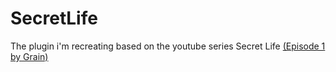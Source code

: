# SecretLife
The plugin i'm recreating based on the youtube series Secret Life [(Episode 1 by Grain)](https://www.youtube.com/watch?v=CRlNu1rgJ4w)
